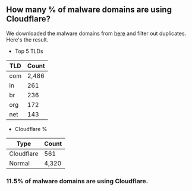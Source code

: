 ## How many % of malware domains are using Cloudflare?


We downloaded the malware domains from [here](https://urlhaus.abuse.ch) and filter out duplicates.
Here's the result.


[//]: # (start replacement)


- Top 5 TLDs

| TLD | Count |
| --- | --- |
| com | 2,486 |
| in | 261 |
| br | 236 |
| org | 172 |
| net | 143 |


- Cloudflare %

| Type | Count |
| --- | --- |
| Cloudflare | 561 |
| Normal | 4,320 |


### 11.5% of malware domains are using Cloudflare.